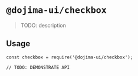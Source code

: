 # `@dojima-ui/checkbox`

> TODO: description

## Usage

```
const checkbox = require('@dojima-ui/checkbox');

// TODO: DEMONSTRATE API
```
